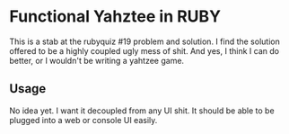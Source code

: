 # Functional Yahztee in RUBY
This is a stab at the rubyquiz #19 problem and solution. I find the solution offered to be a highly coupled ugly mess of shit. And yes, I think I can do better, or I wouldn't be writing a yahtzee game.

## Usage
No idea yet. I want it decoupled from any UI shit. It should be able to be plugged into a web or console UI easily.
